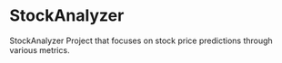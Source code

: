 # StockAnalyzer
StockAnalyzer Project that focuses on stock price predictions through various metrics. 
